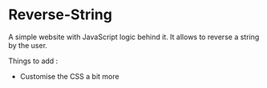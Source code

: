 # Reverse-String

A simple website with JavaScript logic behind it. It allows to reverse a string by the user.

Things to add : 
  - Customise the CSS a bit more
